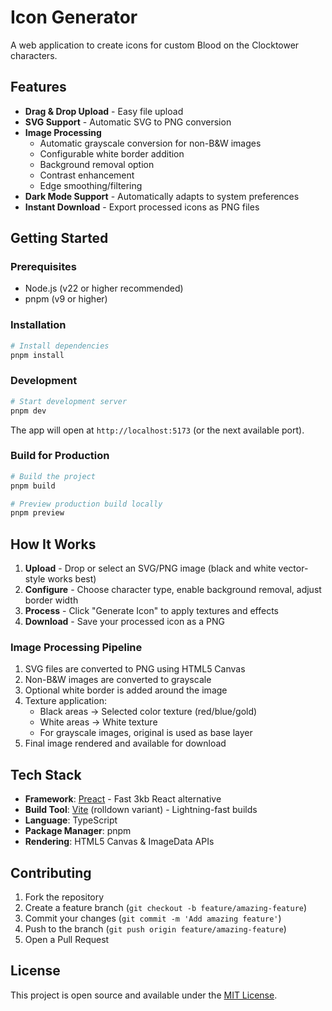# Icon Generator

A web application to create icons for custom Blood on the Clocktower characters.

## Features

- **Drag & Drop Upload** - Easy file upload
- **SVG Support** - Automatic SVG to PNG conversion
- **Image Processing**
  - Automatic grayscale conversion for non-B&W images
  - Configurable white border addition
  - Background removal option
  - Contrast enhancement
  - Edge smoothing/filtering
- **Dark Mode Support** - Automatically adapts to system preferences
- **Instant Download** - Export processed icons as PNG files

## Getting Started

### Prerequisites

- Node.js (v22 or higher recommended)
- pnpm (v9 or higher)

### Installation

```bash
# Install dependencies
pnpm install
```

### Development

```bash
# Start development server
pnpm dev
```

The app will open at `http://localhost:5173` (or the next available port).

### Build for Production

```bash
# Build the project
pnpm build

# Preview production build locally
pnpm preview
```

## How It Works

1. **Upload** - Drop or select an SVG/PNG image (black and white vector-style
   works best)
2. **Configure** - Choose character type, enable background removal, adjust
   border width
3. **Process** - Click "Generate Icon" to apply textures and effects
4. **Download** - Save your processed icon as a PNG

### Image Processing Pipeline

1. SVG files are converted to PNG using HTML5 Canvas
2. Non-B&W images are converted to grayscale
3. Optional white border is added around the image
4. Texture application:
   - Black areas → Selected color texture (red/blue/gold)
   - White areas → White texture
   - For grayscale images, original is used as base layer
5. Final image rendered and available for download

## Tech Stack

- **Framework**: [Preact](https://preactjs.com/) - Fast 3kb React alternative
- **Build Tool**: [Vite](https://vitejs.dev/) (rolldown variant) -
  Lightning-fast builds
- **Language**: TypeScript
- **Package Manager**: pnpm
- **Rendering**: HTML5 Canvas & ImageData APIs

## Contributing

1. Fork the repository
2. Create a feature branch (`git checkout -b feature/amazing-feature`)
3. Commit your changes (`git commit -m 'Add amazing feature'`)
4. Push to the branch (`git push origin feature/amazing-feature`)
5. Open a Pull Request

## License

This project is open source and available under the [MIT License](LICENSE).
